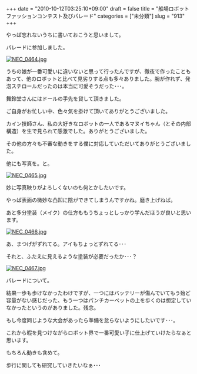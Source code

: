 +++
date = "2010-10-12T03:25:10+09:00"
draft = false
title = "船場ロボットファッションコンテスト及びパレード"
categories = ["未分類"]
slug = "913"
+++

やっぱ忘れないうちに書いておこうと思いまして。

パレードに参加しました。

<a href="/images/robogirl/fig/NEC_0464.jpg"><img src="/images/robogirl/fig/NEC_0464s.jpg" alt="NEC_0464.jpg" border="0"   /></a>

うちの娘が一番可愛いに違いないと思って行ったんですが、徹夜で作ったこともあって、他のロボットと比べて見劣りする点も多々ありました。腕が作れず、発泡スチロールだったのは本当に可愛そうだった･･･。

舞鈴堂さんにはドールの手先を貸して頂きました。

ご自身がお忙しい中、色々気を掛けて頂いてありがとうございました。

カイン技師さん、私の大好きなロボットの一人であるマヌイちゃん（とその内部構造）を生で見られて感激でした。ありがとうございました。

その他の方々も不審な動きをする僕に対応していただいてありがとうございました。

他にも写真を。と。

<a href="/images/robogirl/fig/NEC_0465.jpg"><img src="/images/robogirl/fig/NEC_0465s.jpg" alt="NEC_0465.jpg" border="0"   /></a>

妙に写真映りがよろしくないのも何とかしたいです。

やっぱ表面の微妙な凸凹に陰ができてしまうんですかね。磨き上げねば。

あと多分塗装（メイク）の仕方ももうちょっとしっかり学んだほうが良いと思います。

<a href="/images/robogirl/fig/NEC_0466.jpg"><img src="/images/robogirl/fig/NEC_0466s.jpg" alt="NEC_0466.jpg" border="0"   /></a>

あ、まつげがずれてる。アイもちょっとずれてる･･･

それと、ふたえに見えるような塗装が必要だったか･･･？

<a href="/images/robogirl/fig/NEC_0467.jpg"><img src="/images/robogirl/fig/NEC_0467s.jpg" alt="NEC_0467.jpg" border="0"   /></a>

パレードについて。

結果一歩も歩けなかったわけですが、一つにはバッテリーが傷んでいてもう殆ど容量がない感じだった、もう一つはパンチカーペットの上を歩くのは想定していなかったというのがありました。残念。

もし今度同じような大会があったら準備を怠らないようにしたいです･･･。

これから暇を見つけながらロボット界で一番可愛い子に仕上げていけたらなぁと思います。

もちろん動きも含めて。

歩行に関しても研究していきたいなぁ･･･

